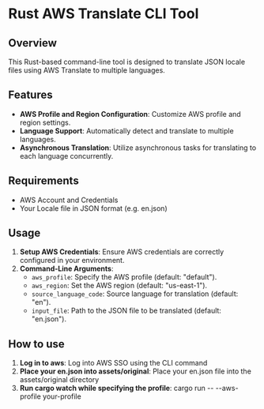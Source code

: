 # Rust AWS Translate CLI Tool

## Overview

This Rust-based command-line tool is designed to translate JSON locale files using AWS Translate to multiple languages.

## Features

- **AWS Profile and Region Configuration**: Customize AWS profile and region settings.
- **Language Support**: Automatically detect and translate to multiple languages.
- **Asynchronous Translation**: Utilize asynchronous tasks for translating to each language concurrently.

## Requirements

- AWS Account and Credentials
- Your Locale file in JSON format (e.g. en.json)

## Usage

1. **Setup AWS Credentials**: Ensure AWS credentials are correctly configured in your environment.
2. **Command-Line Arguments**:
   - `aws_profile`: Specify the AWS profile (default: "default").
   - `aws_region`: Set the AWS region (default: "us-east-1").
   - `source_language_code`: Source language for translation (default: "en").
   - `input_file`: Path to the JSON file to be translated (default: "en.json").

## How to use
1. **Log in to aws**: Log into AWS SSO using the CLI command
1. **Place your en.json into assets/original**: Place your en.json file into the assets/original directory
2. **Run cargo watch while specifying the profile**: cargo run -- --aws-profile your-profile